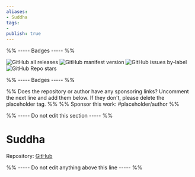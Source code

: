 ```yaml
---
aliases:
- Suddha
tags: 
- 
publish: true
---
```


%% ----- Badges ----- %%

![GitHub all releases](https://img.shields.io/github/downloads/dxcore35/Suddha-theme/total?color=573E7A&logo=github&style=for-the-badge) 
![GitHub manifest version](https://img.shields.io/github/manifest-json/v/dxcore35/Suddha-theme?color=573E7A&logo=github&style=for-the-badge) 
![GitHub issues by-label](https://img.shields.io/github/issues/dxcore35/Suddha-theme/help%20wanted?color=573E7A&logo=github&style=for-the-badge) 
![GitHub Repo stars](https://img.shields.io/github/stars/dxcore35/Suddha-theme?color=573E7A&logo=github&style=for-the-badge)

%% ----- Badges ----- %%

%% Does the repository or author have any sponsoring links? Uncomment the next line and add them below. If they don't, please delete the placeholder tag. %%
%% Sponsor this work: #placeholder/author %%

%% ----- Do not edit this section ----- %%

# Suddha

Repository: [GitHub](https://github.com/dxcore35/Suddha-theme)



%% ----- Do not edit anything above this line ----- %% 
